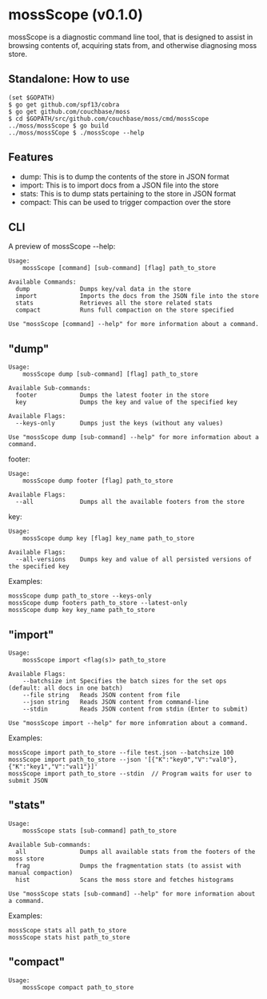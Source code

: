 mossScope (v0.1.0)
==================

mossScope is a diagnostic command line tool, that is designed to assist
in browsing contents of, acquiring stats from, and otherwise diagnosing
moss store.

Standalone: How to use
----------------------
    (set $GOPATH)
    $ go get github.com/spf13/cobra
    $ go get github.com/couchbase/moss
    $ cd $GOPATH/src/github.com/couchbase/moss/cmd/mossScope
    ../moss/mossScope $ go build
    ../moss/mossSCope $ ./mossScope --help

Features
--------

* dump: This is to dump the contents of the store in JSON format
* import: This is to import docs from a JSON file into the store
* stats: This is to dump stats pertaining to the store in JSON format
* compact: This can be used to trigger compaction over the store

CLI
---

A preview of mossScope --help:

    Usage:
        mossScope [command] [sub-command] [flag] path_to_store

    Available Commands:
      dump              Dumps key/val data in the store
      import            Imports the docs from the JSON file into the store
      stats             Retrieves all the store related stats
      compact           Runs full compaction on the store specified

    Use "mossScope [command] --help" for more information about a command.

"dump"
------

    Usage:
        mossScope dump [sub-command] [flag] path_to_store

    Available Sub-commands:
      footer            Dumps the latest footer in the store
      key               Dumps the key and value of the specified key

    Available Flags:
      --keys-only       Dumps just the keys (without any values)

    Use "mossScope dump [sub-command] --help" for more information about a command.

footer:

    Usage:
        mossScope dump footer [flag] path_to_store

    Available Flags:
      --all             Dumps all the available footers from the store

key:

    Usage:
        mossScope dump key [flag] key_name path_to_store

    Available Flags:
      --all-versions    Dumps key and value of all persisted versions of the specified key

Examples:

    mossScope dump path_to_store --keys-only
    mossScope dump footers path_to_store --latest-only
    mossScope dump key key_name path_to_store

"import"
--------

    Usage:
        mossScope import <flag(s)> path_to_store

    Available Flags:
        --batchsize int Specifies the batch sizes for the set ops (default: all docs in one batch)
        --file string   Reads JSON content from file
        --json string   Reads JSON content from command-line
        --stdin         Reads JSON content from stdin (Enter to submit)

    Use "mossScope import --help" for more infomration about a command.

Examples:

    mossScope import path_to_store --file test.json --batchsize 100
    mossScope import path_to_store --json '[{"K":"key0","V":"val0"},{"K":"key1","V":"val1"}]'
    mossScope import path_to_store --stdin  // Program waits for user to submit JSON

"stats"
-------

    Usage:
        mossScope stats [sub-command] path_to_store

    Available Sub-commands:
      all               Dumps all available stats from the footers of the moss store
      frag              Dumps the fragmentation stats (to assist with manual compaction)
      hist              Scans the moss store and fetches histograms

    Use "mossScope stats [sub-command] --help" for more information about a command.

Examples:

    mossScope stats all path_to_store
    mossScope stats hist path_to_store

"compact"
---------

    Usage:
        mossScope compact path_to_store
